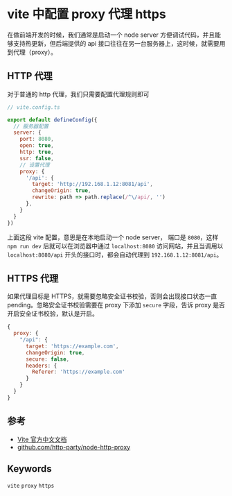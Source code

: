 # vite 中配置 proxy 代理 https

在做前端开发的时候，我们通常是启动一个 node server 方便调试代码，并且能够支持热更新，但后端提供的 api 接口往往在另一台服务器上，这时候，就需要用到代理（proxy）。

## HTTP 代理

对于普通的 http 代理，我们只需要配置代理规则即可

```js
// vite.config.ts

export default defineConfig({
  // 服务器配置
  server: {
    port: 8080,
    open: true,
    http: true,
    ssr: false,
    // 设置代理
    proxy: {
      '/api': {
        target: 'http://192.168.1.12:8081/api',
        changeOrigin: true,
        rewrite: path => path.replace(/^\/api/, '')
      },
    }
  }
})
```

上面这段 vite 配置，意思是在本地启动一个 node server， 端口是 `8080`，这样 `npm run dev` 后就可以在浏览器中通过 `localhost:8080` 访问网站，并且当调用以 `localhost:8080/api` 开头的接口时，都会自动代理到 `192.168.1.12:8081/api`。


## HTTPS 代理

如果代理目标是 HTTPS，就需要忽略安全证书校验，否则会出现接口状态一直 pending。忽略安全证书校验需要在 proxy 下添加 `secure` 字段，告诉 proxy 是否开启安全证书校验，默认是开启。

```js
{
  proxy: {
    "/api": {
      target: 'https://example.com',
      changeOrigin: true,
      secure: false,
      headers: {                  
        Referer: 'https://example.com'
      }
    }
  }
}
```

## 参考

- [Vite 官方中文文档](https://cn.vitejs.dev/config/#server-open)
- [github.com/http-party/node-http-proxy](https://github.com/http-party/node-http-proxy#options)

## Keywords

`vite` `proxy` `https`

<!-- author alvin -->
<!-- email alvinhtml@gmail.com -->
<!-- createAt 2021-09-04 20:00:00 -->
<!-- updateAt 2021-09-04 20:00:00 -->
